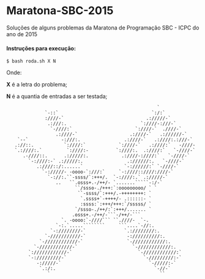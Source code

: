 # Maratona-SBC-2015
Soluções de alguns problemas da Maratona de Programação SBC - ICPC do ano de 2015

#### Instruções para execução:
    $ bash roda.sh X N

Onde:

**X** é a letra do problema;

**N** é a quantia de entradas a ser testada;

                                                           `                    
                  `-::`                                  `:/:`                  
                  :////-`                              .://///-`                
                   .:///:.                           `:////-:///-`              
                    `-////:`                       `:////-`  .////-`            
                      .:////-`                   .:////-`   .://////-`          
        `--`            -:///:.                .:////-`   .:////:.:///-`        
       .://::.           `:////:`            `:////-`   .:////:`   -////-       
       `.:////:.`         `:////:-          `:////:.  .:////:`   `-////-`       
          .-////::.      .://///:.            .:////-:////:`   `-////-`         
            `-:////:-` .://///:.                .://////:.   `-////-`           
               .:////::/:......`               `-://////:` `-////-`             
                 `-://///- -oooo-`:///:`     `-:////::////:////-`               
                   `-://:.``-ssss/`:+++/.  `-:////:.` .://///-`                 
                      ..   ``.osss+.-/++/- `.......`````-:/-`                   
                             ``/ssso-./+++:`:ooooooooo/ ` `                     
                              ``-ssss/`:+++/.-++++++++: `                       
                               `.ssss+`-++++/- .::::::- `                       
                               :ssss:`:+++/+++:`/sssss/ `                       
                             `/ssso-./++/:`:+++/....... `                       
                            .osss+.-/++/-```-/++/-```                           
                        `. -oooo:`-////``` ``.////-  `-.                        
                      `-:.`.....````````     ```....`-//:.                      
                    `-:////////-`              `.:////////:.                    
                  `-///////////-`               -://////////:.                  
                `-////////////-`                `-////////////:.                
              `-////////////-`                    `-////////////:.              
            `:////////////-`                        `-////////////:`            
            `-://///////-`                            `-/////////:-`            
               -://///-`                                `-/////:-`              
                `.:/:.                                    `-//-`                
                   `                                        ``                  